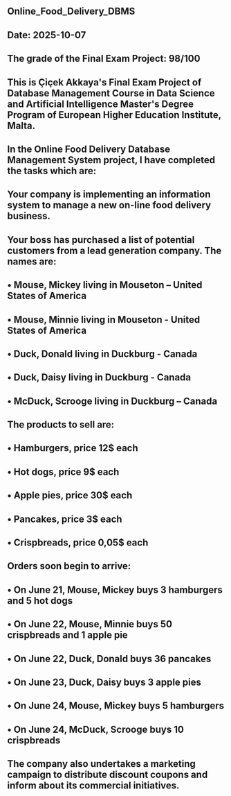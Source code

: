## Online_Food_Delivery_DBMS
## Date: 2025-10-07
## The grade of the Final Exam Project: 98/100
## This is Çiçek Akkaya's Final Exam Project of Database Management Course in Data Science and Artificial Intelligence Master's Degree Program of European Higher Education Institute, Malta.
##
## In the Online Food Delivery Database Management System project, I have completed the tasks which are:
##
## Your company is implementing an information system to manage a new on-line food delivery business.
## Your boss has purchased a list of potential customers from a lead generation company. The names are:
## • Mouse, Mickey living in Mouseton – United States of America
## • Mouse, Minnie living in Mouseton - United States of America
## • Duck, Donald living in Duckburg - Canada
## • Duck, Daisy living in Duckburg - Canada
## • McDuck, Scrooge living in Duckburg – Canada
## The products to sell are:
## • Hamburgers, price 12$ each
## • Hot dogs, price 9$ each
## • Apple pies, price 30$ each
## • Pancakes, price 3$ each
## • Crispbreads, price 0,05$ each
## Orders soon begin to arrive:
## • On June 21, Mouse, Mickey buys 3 hamburgers and 5 hot dogs
## • On June 22, Mouse, Minnie buys 50 crispbreads and 1 apple pie
## • On June 22, Duck, Donald buys 36 pancakes
## • On June 23, Duck, Daisy buys 3 apple pies
## • On June 24, Mouse, Mickey buys 5 hamburgers 
## • On June 24, McDuck, Scrooge buys 10 crispbreads
## The company also undertakes a marketing campaign to distribute discount coupons and inform about its commercial initiatives. 
